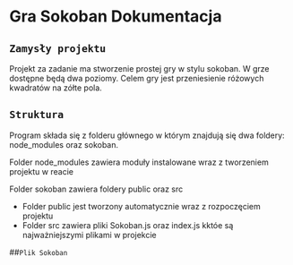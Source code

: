 # Gra Sokoban Dokumentacja


## `Zamysły projektu`
Projekt za zadanie ma stworzenie prostej gry w stylu sokoban. W grze dostępne będą dwa poziomy. Celem gry jest przeniesienie różowych kwadratów na zółte pola.



## `Struktura`
Program składa się z folderu głównego w którym znajdują się dwa foldery: node_modules oraz sokoban.

Folder node_modules zawiera moduły instalowane wraz z tworzeniem projektu w reacie

Folder sokoban zawiera foldery public oraz src 
* Folder public jest tworzony automatycznie wraz z rozpoczęciem projektu 
* Folder src zawiera pliki Sokoban.js oraz index.js kktóe są najważniejszymi plikami w projekcie


##`Plik Sokoban`
